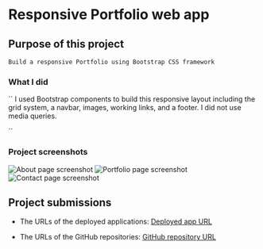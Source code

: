 # Responsive Portfolio web app

## Purpose of this project

`Build a responsive Portfolio using Bootstrap CSS framework`

### What I did

``
I used Bootstrap components to build this responsive layout including the grid system, a navbar, images, working links, and a footer.
I did not use media queries.

``

### Project screenshots

![About page screenshot](../Assets/About-page.png)
![Portfolio page screenshot](../Assets/Portfolio-page.png)
![Contact page screenshot](../Assets/Contact-page.png)

## Project submissions

- The URLs of the deployed applications:
  [Deployed app URL](https://jessicaperez1.github.io/Responsive-Portfolio-Homework-2/.)

- The URLs of the GitHub repositories:
  [GitHub repository URL](https://github.com/JessicaPerez1/Responsive-Portfolio-Homework-2.git)
